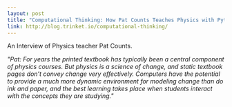 ```yaml
---
layout: post
title: "Computational Thinking: How Pat Counts Teaches Physics with Python"
link: http://blog.trinket.io/computational-thinking/
---
```


An Interview of Physics teacher Pat Counts.

*"Pat: For years the printed textbook has typically been a central component of physics courses. But physics is a science of change, and static textbook pages don’t convey change very effectively. Computers have the potential to provide a much more dynamic environment for modeling change than do ink and paper, and the best learning takes place when students interact with the concepts they are studying."*
